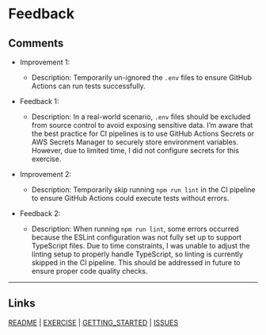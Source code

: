 # Feedback

## Comments

- Improvement 1:
  - Description: Temporarily un-ignored the `.env` files to ensure GitHub Actions can run tests successfully.

- Feedback 1:
  - Description: In a real-world scenario, `.env` files should be excluded from source control to avoid exposing sensitive data.  I’m aware that the best practice for CI pipelines is to use GitHub Actions Secrets or AWS Secrets Manager to securely store environment variables. However, due to limited time, I did not configure secrets for this exercise.

- Improvement 2:
  - Description: Temporarily skip running `npm run lint` in the CI pipeline to ensure GitHub Actions could execute tests without  errors.

- Feedback 2:
  - Description: When running `npm run lint`, some errors occurred because the ESLint configuration was not fully set up to support TypeScript files. Due to time constraints, I was unable to adjust the linting setup to properly handle TypeScript, so linting is currently skipped in the CI pipeline. This should be addressed in future to ensure proper code quality checks.



---

## Links

[README](https://github.com/EmeraldCHEN/playwright-ts-automation-exercise/blob/main/README.md) | [EXERCISE](EXERCISE.md) | [GETTING_STARTED](https://github.com/EmeraldCHEN/playwright-ts-automation-exercise/blob/main/wiki/Getting_Started.md) | [ISSUES](https://github.com/EmeraldCHEN/playwright-ts-automation-exercise/blob/main/wiki/Issues.md)
